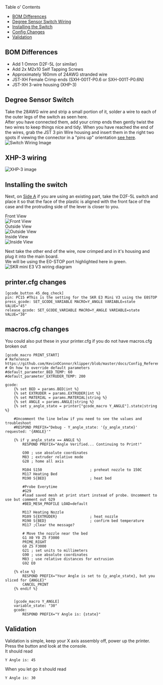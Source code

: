 ﻿Table o' Contents
- [BOM Differences](#bom-differences)
- [Degree Sensor Switch Wiring](#degree-sensor-switch)
- [Installing the Switch](#installing-the-switch)
- [Config Changes](#printercfg-changes)
- [Validation](#validation)

## BOM Differences
- Add 1 Omron D2F-5L (or similar)
- Add 2x M2x10 Self Tapping Screws
- Approximately 160mm of 24AWG stranded wire
- JST-XH Female Crimp ends (SXH-001T-P0.6 or SXH-001T-P0.6N)
- JST-XH 3-wire housing (XHP-3)

## Degree Sensor Switch
Take the 28AWG wire and strip a small portion of it, solder a wire to each of the outer legs of the switch as seen here.  
After you have connected them, add your crimp ends then gently twist the two wires to keep things nice and tidy. When you have reached the end of the wires, grab the JST 3 pin Wire housing and insert them in the right two spots if viewing the connector in a "pins up" orientation [see here](#xhp-3-wiring).   
![Switch Wiring Image](../../images/klipper_build/Angle_switch/angle_switch_wiring.png)

## XHP-3 wiring

![XHP-3 image](../../images/klipper_build/Angle_switch/xhp-3_wiring.png)

## Installing the switch
Next, on [Side A](../../../../STLs/Frame/BBProV25fl_Side-A.stl) if you are using an existing part, take the D2F-5L switch and place it so that the face of the plastic is aligned with the front face of the case and the protruding side of the lever is closer to you.

Front View  
![Front View](../../images/klipper_build/Angle_switch/switch_mount_front_view.png)  
Outside View  
![Outside View](../../images/klipper_build/Angle_switch/switch_mount_outside_view.png)  
Inside View  
![Inside View](../../images/klipper_build/Angle_switch/switch_mount_inside_view.png)

Next take the other end of the wire, now crimped and in it's housing and plug it into the main board.  
We will be using the E0-STOP port highlighted here in green.  
![SKR mini E3 V3 wiring diagram](../../images/klipper_build/Angle_switch/skr-mini-e3-v3-wiring.png)

## printer.cfg changes
```jinja
[gcode_button 45_deg_check]
pin: PC15 #This is the setting for the SKR E3 Mini V3 using the E0STOP
press_gcode: SET_GCODE_VARIABLE MACRO=Y_ANGLE VARIABLE=state VALUE="45"
release_gcode: SET_GCODE_VARIABLE MACRO=Y_ANGLE VARIABLE=state VALUE="30"
```

## macros.cfg changes
You could also put these in your printer.cfg if you do not have macros.cfg broken out
```jinja
[gcode_macro PRINT_START]
# Reference https://github.com/KevinOConnor/klipper/blob/master/docs/Config_Reference.md#gcode_macroA
# On how to override default parameters
#default_parameter_BED_TEMP: 60
#default_parameter_EXTRUDER_TEMP: 200

gcode:
    {% set BED = params.BED|int %}
    {% set EXTRUDER = params.EXTRUDER|int %}
    {% set MATERIAL = params.MATERIAL|string %}
    {% set ANGLE = params.ANGLE|string %}
    {% set y_angle_state = printer["gcode_macro Y_ANGLE"].state|string %}

    #Uncomment the line below if you need to see the values and troubleshoot
    #RESPOND PREFIX="Debug - Y_angle_state: '{y_angle_state}' requested: '{ANGLE}'"
    
    {% if y_angle_state == ANGLE %}
        RESPOND PREFIX="Angle Verified... Continuing to Print!"

        G90 ; use absolute coordinates
        M83 ; extruder relative mode
        G28 ; home all axis

        M104 S150                      ; preheat nozzle to 150C
        M117 Heating Bed
        M190 S{BED}                    ; heat bed
    
        #Probe Everytime
	    #G29 
	    #load saved mesh at print start instead of probe. Uncomment to use but comment out G29
	    #BED_MESH_PROFILE LOAD=default
    
        M117 Heating Nozzle
        M109 S{EXTRUDER}               ; heat nozzle
        M190 S{BED}                    ; confirm bed temperature
        M117 ;Clear the message?
    
        # Move the nozzle near the bed
        G1 X0 Y0 Z5 F3000
        PRIME_RIGHT
        G0 Z5 F3000
        G21 ; set units to millimeters
        G90 ; use absolute coordinates
        M83 ; use relative distances for extrusion
        G92 E0
        
    {% else %}
        RESPOND PREFIX="Your Angle is set to {y_angle_state}, but you sliced for {ANGLE}"
        CANCEL_PRINT
    {% endif %}    
    
    
    [gcode_macro Y_ANGLE]
    variable_state: "30"
    gcode:
        RESPOND PREFIX="Y Angle is: {state}"
```


## Validation
Validation is simple, keep your X axis assembly off, power up the printer. Press the button and look at the console.  
It should read
```aiignore
Y Angle is: 45
```

When you let go it should read
```aiignore
Y Angle is: 30
```